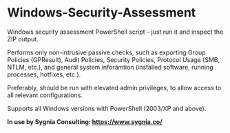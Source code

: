 # Windows-Security-Assessment
Windows security assessment PowerShell script - just run it and inspect the ZIP output.

Performs only non-intrusive passive checks, such as exporting Group Policies (GPResult), Audit Policies, Security Policies, Protocol Usage (SMB, NTLM, etc.), and general system inforamtion (installed software, running processes, hotfixes, etc.).

Preferably, should be run with elevated admin privileges, to allow access to all relevant configurations.

Supports all Windows versions with PowerShell (2003/XP and above).

**In use by Sygnia Consulting: https://www.sygnia.co/**
